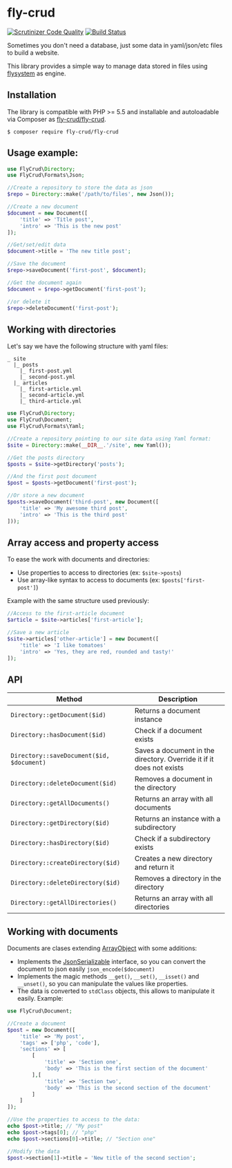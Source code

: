 # fly-crud

[![Scrutinizer Code Quality](https://scrutinizer-ci.com/g/oscarotero/fly-crud/badges/quality-score.png?b=master)](https://scrutinizer-ci.com/g/oscarotero/fly-crud/?branch=master)
[![Build Status](https://travis-ci.org/oscarotero/fly-crud.svg?branch=master)](https://travis-ci.org/oscarotero/fly-crud)

Sometimes you don't need a database, just some data in yaml/json/etc files to build a website.

This library provides a simple way to manage data stored in files using [flysystem](http://flysystem.thephpleague.com/) as engine.

## Installation

The library is compatible with PHP >= 5.5 and installable and autoloadable via Composer as [fly-crud/fly-crud](https://packagist.org/packages/fly-crud/fly-crud).

```
$ composer require fly-crud/fly-crud
```

## Usage example:

```php
use FlyCrud\Directory;
use FlyCrud\Formats\Json;

//Create a repository to store the data as json
$repo = Directory::make('/path/to/files', new Json());

//Create a new document
$document = new Document([
    'title' => 'Title post',
    'intro' => 'This is the new post'
]);

//Get/set/edit data
$document->title = 'The new title post';

//Save the document
$repo->saveDocument('first-post', $document);

//Get the document again
$document = $repo->getDocument('first-post');

//or delete it
$repo->deleteDocument('first-post');
```

## Working with directories

Let's say we have the following structure with yaml files:

```
_ site
  |_ posts
    |_ first-post.yml
    |_ second-post.yml
  |_ articles
    |_ first-article.yml
    |_ second-article.yml
    |_ third-article.yml
```

```php
use FlyCrud\Directory;
use FlyCrud\Document;
use FlyCrud\Formats\Yaml;

//Create a repository pointing to our site data using Yaml format:
$site = Directory::make(__DIR__.'/site', new Yaml());

//Get the posts directory
$posts = $site->getDirectory('posts');

//And the first post document
$post = $posts->getDocument('first-post');

//Or store a new document
$posts->saveDocument('third-post', new Document([
    'title' => 'My awesome third post',
    'intro' => 'This is the third post'
]));
```

## Array access and property access

To ease the work with documents and directories:

* Use properties to access to directories (ex: `$site->posts`)
* Use array-like syntax to access to documents (ex: `$posts['first-post']`)

Example with the same structure used previously:

```php
//Access to the first-article document
$article = $site->articles['first-article'];

//Save a new article
$site->articles['other-article'] = new Document([
    'title' => 'I like tomatoes'
    'intro' => 'Yes, they are red, rounded and tasty!'
]);
```

## API

Method | Description
-------|------------
`Directory::getDocument($id)` | Returns a document instance
`Directory::hasDocument($id)` | Check if a document exists
`Directory::saveDocument($id, $document)` | Saves a document in the directory. Override it if it does not exists
`Directory::deleteDocument($id)` | Removes a document in the directory
`Directory::getAllDocuments()` | Returns an array with all documents
`Directory::getDirectory($id)` | Returns an instance with a subdirectory
`Directory::hasDirectory($id)` | Check if a subdirectory exists
`Directory::createDirectory($id)` | Creates a new directory and return it
`Directory::deleteDirectory($id)` | Removes a directory in the directory
`Directory::getAllDirectories()` | Returns an array with all directories

## Working with documents

Documents are clases extending [ArrayObject](http://php.net/manual/en/class.arrayobject.php) with some additions:

* Implements the [JsonSerializable](http://php.net/manual/en/class.jsonserializable.php) interface, so you can convert the document to json easily `json_encode($document)`
* Implements the magic methods `__get()`, `__set()`, `__isset()` and `__unset()`, so you can manipulate the values like properties.
* The data is converted to `stdClass` objects, this allows to manipulate it easily. Example:

```php
use FlyCrud\Document;

//Create a document
$post = new Document([
    'title' => 'My post',
    'tags' => ['php', 'code'],
    'sections' => [
        [
            'title' => 'Section one',
            'body' => 'This is the first section of the document'
        ],[
            'title' => 'Section two',
            'body' => 'This is the second section of the document'
        ]
    ]
]);

//Use the properties to access to the data:
echo $post->title; // "My post"
echo $post->tags[0]; // "php"
echo $post->sections[0]->title; // "Section one"

//Modify the data
$post->section[1]->title = 'New title of the second section';


```


